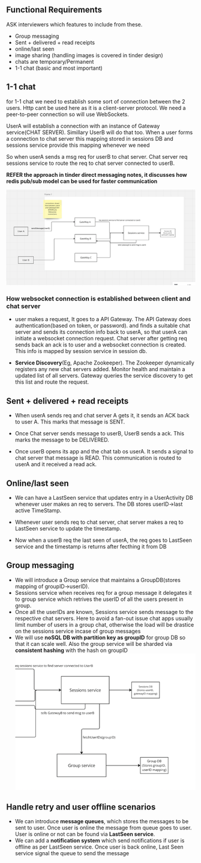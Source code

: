 ## Functional Requirements
ASK interviewers which features to include from these.
- Group messaging
- Sent + delivered + read receipts
- online/last seen
- image sharing (handling images is covered in tinder design)
- chats are temporary/Permanent
- 1-1 chat (basic and most important)


## 1-1 chat

for 1-1 chat we need to establish some sort of connection between the 2 users. Http cant be used here as it is a client-server protocol. We need a peer-to-peer connection so will use WebSockets.

UserA will establish a connection with an instance of Gateway service(CHAT SERVER). Simillary UserB will do that too. When a user forms a connection to chat server this mapping stored in sessions DB and sessions service provide this mapping whenever we need

So when userA sends a msg req for userB to chat server. Chat server req sessions service to route the req to chat server connected to userB.

**REFER the approach in tinder direct messaging notes, it discusses how redis pub/sub model can be used for faster communication**

![img.png](img.png)
 


### How websocket connection is established between client and chat server
- user makes a request, It goes to a API Gateway. The API Gateway does authentication(based on token, or password). and finds a suitable chat server and sends its connection info back to userA, so that userA can initiate a websocket connection request. Chat server after getting req sends back an ack is to user and a websocket connection is created. This info is mapped by session service in session db.

- **Service Discovery**(Eg, Apache Zookeeper). The Zookeeper dynamically registers any new chat servers added. Monitor health and maintain a updated list of all servers. Gateway queries the service discovery to get this list and route the request.


## Sent + delivered + read receipts

- When userA sends req and chat server A gets it, it sends an ACK back to user A. This marks that message is SENT.

- Once Chat server sends message to userB, UserB sends a ack. This marks the message to be DELIVERED.

- Once userB opens its app and the chat tab os userA. It sends a signal to chat server that message is READ. This communication is routed to userA and it received a read ack.


## Online/last seen

- We can have a LastSeen service that updates entry in a UserActivity DB whenever user makes an req to servers. The DB stores userID->last active TimeStamp.

- Whenever user sends req to chat server, chat server makes a req to LastSeen service to update the timestamp.

- Now when a userB req the last seen of userA, the req goes to LastSeen service and the timestamp is returns after fecthing it from DB

## Group messaging
- We will introduce a Group service that maintains a GroupDB(stores mapping of groupID->userID). 
- Sessions service when receives req for a group message it delegates it to group service which retrives the userID of all the users present in group.
- Once all the userIDs are known, Sessions service sends message to the respective chat servers. Here to avoid a fan-out issue chat apps usually limit number of users in a group chat, otherwise the load will be drastice on the sessions service incase of group messages
- We will use **noSQL DB with partition key as groupID** for group DB so that it can scale well. Also the group service will be sharded via **consistent hashing** with the hash on groupID
![img_1.png](img_1.png)

## Handle retry and user offline scenarios

- We can introduce **message queues**, which stores the messages to be sent to user. Once user is online the message from queue goes to user. User is online or not can be found via **LastSeen service**.
- We can add a **notification system** which send notifications if user is offline as per LastSeen service. Once user is back online, Last Seen service signal the queue to send the message




